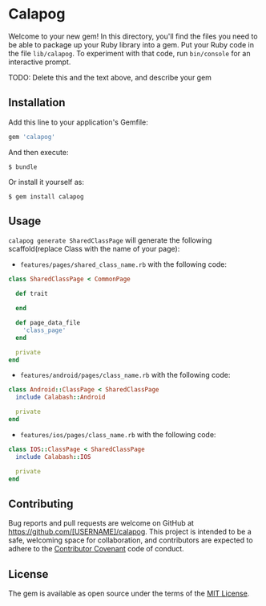 # Calapog

Welcome to your new gem! In this directory, you'll find the files you need to be able to package up your Ruby library into a gem. Put your Ruby code in the file `lib/calapog`. To experiment with that code, run `bin/console` for an interactive prompt.

TODO: Delete this and the text above, and describe your gem

## Installation

Add this line to your application's Gemfile:

```ruby
gem 'calapog'
```

And then execute:

    $ bundle

Or install it yourself as:

    $ gem install calapog

## Usage

`calapog generate SharedClassPage` will generate the following scaffold(replace Class with the name of your page):

* `features/pages/shared_class_name.rb` with the following code: 

```ruby
class SharedClassPage < CommonPage

  def trait

  end

  def page_data_file
    'class_page'
  end

  private
end
```

* `features/android/pages/class_name.rb` with the following code:

```ruby
class Android::ClassPage < SharedClassPage
  include Calabash::Android

  private
end
```

* `features/ios/pages/class_name.rb` with the following code:

```ruby
class IOS::ClassPage < SharedClassPage
  include Calabash::IOS

  private
end
```

## Contributing

Bug reports and pull requests are welcome on GitHub at https://github.com/[USERNAME]/calapog. This project is intended to be a safe, welcoming space for collaboration, and contributors are expected to adhere to the [Contributor Covenant](contributor-covenant.org) code of conduct.


## License

The gem is available as open source under the terms of the [MIT License](http://opensource.org/licenses/MIT).

